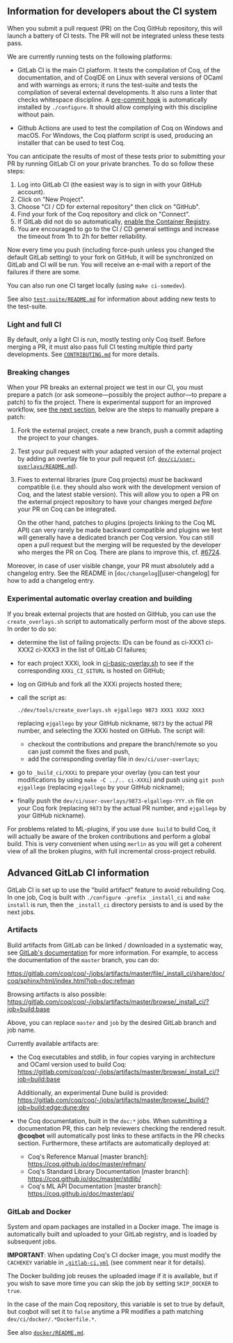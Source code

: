 Information for developers about the CI system
----------------------------------------------

When you submit a pull request (PR) on the Coq GitHub repository, this will
launch a battery of CI tests. The PR will not be integrated
unless these tests pass.

We are currently running tests on the following platforms:

- GitLab CI is the main CI platform. It tests the compilation of Coq,
  of the documentation, and of CoqIDE on Linux with several versions
  of OCaml and with warnings as errors; it runs the test-suite and
  tests the compilation of several external developments. It also runs
  a linter that checks whitespace discipline. A [pre-commit
  hook](../tools/pre-commit) is automatically installed by
  `./configure`. It should allow complying with this discipline
  without pain.

- Github Actions are used to test the compilation of Coq on Windows
  and macOS. For Windows, the Coq platform script is used, producing
  an installer that can be used to test Coq.

You can anticipate the results of most of these tests prior to submitting your
PR by running GitLab CI on your private branches. To do so follow these steps:

1. Log into GitLab CI (the easiest way is to sign in with your GitHub account).
2. Click on "New Project".
3. Choose "CI / CD for external repository" then click on "GitHub".
4. Find your fork of the Coq repository and click on "Connect".
5. If GitLab did not do so automatically, [enable the Container Registry](https://docs.gitlab.com/ee/user/project/container_registry.html#enable-the-container-registry-for-your-project).
6. You are encouraged to go to the CI / CD general settings and increase the
   timeout from 1h to 2h for better reliability.

Now every time you push (including force-push unless you changed the default
GitLab setting) to your fork on GitHub, it will be synchronized on GitLab and
CI will be run. You will receive an e-mail with a report of the failures if
there are some.

You can also run one CI target locally (using `make ci-somedev`).

See also [`test-suite/README.md`](../../test-suite/README.md) for information about adding new tests to the test-suite.

### Light and full CI

By default, only a light CI is run, mostly testing only Coq itself.
Before merging a PR, it must also pass full CI testing multiple third party
developments. See [`CONTRIBUTING.md`](../../CONTRIBUTING.md#understanding-automatic-feedback)
for more details.

### Breaking changes

When your PR breaks an external project we test in our CI, you must
prepare a patch (or ask someone—possibly the project author—to
prepare a patch) to fix the project. There is experimental support for
an improved workflow, see [the next
section](#experimental-automatic-overlay-creation-and-building), below
are the steps to manually prepare a patch:

1. Fork the external project, create a new branch, push a commit adapting
   the project to your changes.
2. Test your pull request with your adapted version of the external project by
   adding an overlay file to your pull request (cf.
   [`dev/ci/user-overlays/README.md`](user-overlays/README.md)).
3. Fixes to external libraries (pure Coq projects) *must* be backward
   compatible (i.e. they should also work with the development version of Coq,
   and the latest stable version). This will allow you to open a PR on the
   external project repository to have your changes merged *before* your PR on
   Coq can be integrated.

   On the other hand, patches to plugins (projects linking to the Coq ML API)
   can very rarely be made backward compatible and plugins we test will
   generally have a dedicated branch per Coq version.
   You can still open a pull request but the merging will be requested by the
   developer who merges the PR on Coq. There are plans to improve this, cf.
   [#6724](https://github.com/coq/coq/issues/6724).

Moreover, in case of user visible change, your PR must absolutely add
a changelog entry. See the README in [`doc/changelog`][user-changelog]
for how to add a changelog entry.

### Experimental automatic overlay creation and building

If you break external projects that are hosted on GitHub, you can use
the `create_overlays.sh` script to automatically perform most of the
above steps. In order to do so:

- determine the list of failing projects:
IDs can be found as ci-XXX1 ci-XXX2 ci-XXX3 in the list of GitLab CI failures;
- for each project XXXi, look in [ci-basic-overlay.sh](https://github.com/coq/coq/blob/master/dev/ci/ci-basic-overlay.sh)
to see if the corresponding `XXXi_CI_GITURL` is hosted on GitHub;
- log on GitHub and fork all the XXXi projects hosted there;
- call the script as:

    ```
    ./dev/tools/create_overlays.sh ejgallego 9873 XXX1 XXX2 XXX3
    ```

    replacing `ejgallego` by your GitHub nickname, `9873` by the actual PR
number, and selecting the XXXi hosted on GitHub. The script will:

    + checkout the contributions and prepare the branch/remote so you can
      just commit the fixes and push,
    + add the corresponding overlay file in `dev/ci/user-overlays`;

- go to `_build_ci/XXXi` to prepare your overlay
(you can test your modifications by using `make -C ../.. ci-XXXi`)
and push using `git push ejgallego` (replacing `ejgallego` by your GitHub nickname);
- finally push the `dev/ci/user-overlays/9873-elgallego-YYY.sh` file on your Coq fork
(replacing `9873` by the actual PR number, and `ejgallego` by your GitHub nickname).

For problems related to ML-plugins, if you use `dune build` to build
Coq, it will actually be aware of the broken contributions and perform
a global build. This is very convenient when using `merlin` as you
will get a coherent view of all the broken plugins, with full
incremental cross-project rebuild.

Advanced GitLab CI information
------------------------------

GitLab CI is set up to use the "build artifact" feature to avoid
rebuilding Coq. In one job, Coq is built with `./configure -prefix _install_ci`
and `make install` is run, then the `_install_ci` directory
persists to and is used by the next jobs.

### Artifacts

Build artifacts from GitLab can be linked / downloaded in a systematic
way, see [GitLab's documentation](https://docs.gitlab.com/ce/user/project/pipelines/job_artifacts.html#downloading-the-latest-job-artifacts)
for more information. For example, to access the documentation of the
`master` branch, you can do:

https://gitlab.com/coq/coq/-/jobs/artifacts/master/file/_install_ci/share/doc/coq/sphinx/html/index.html?job=doc:refman

Browsing artifacts is also possible:
https://gitlab.com/coq/coq/-/jobs/artifacts/master/browse/_install_ci/?job=build:base

Above, you can replace `master` and `job` by the desired GitLab branch and job name.

Currently available artifacts are:

- the Coq executables and stdlib, in four copies varying in
  architecture and OCaml version used to build Coq:
  https://gitlab.com/coq/coq/-/jobs/artifacts/master/browse/_install_ci/?job=build:base

  Additionally, an experimental Dune build is provided:
  https://gitlab.com/coq/coq/-/jobs/artifacts/master/browse/_build/?job=build:edge:dune:dev

- the Coq documentation, built in the `doc:*` jobs. When submitting a
  documentation PR, this can help reviewers checking the rendered
  result.  **@coqbot** will automatically post links to these
  artifacts in the PR checks section.  Furthermore, these artifacts are
  automatically deployed at:

  + Coq's Reference Manual [master branch]:
    <https://coq.github.io/doc/master/refman/>
  + Coq's Standard Library Documentation [master branch]:
    <https://coq.github.io/doc/master/stdlib/>
  + Coq's ML API Documentation [master branch]:
    <https://coq.github.io/doc/master/api/>

### GitLab and Docker

System and opam packages are installed in a Docker image. The image is
automatically built and uploaded to your GitLab registry, and is
loaded by subsequent jobs.

**IMPORTANT**: When updating Coq's CI docker image, you must modify
the `CACHEKEY` variable in [`.gitlab-ci.yml`](../../.gitlab-ci.yml)
(see comment near it for details).

The Docker building job reuses the uploaded image if it is available,
but if you wish to save more time you can skip the job by setting
`SKIP_DOCKER` to `true`.

In the case of the main Coq repository, this variable is set to true
by default, but coqbot will set it to `false` anytime a PR modifies a
path matching `dev/ci/docker/.*Dockerfile.*`.

See also [`docker/README.md`](docker/README.md).
